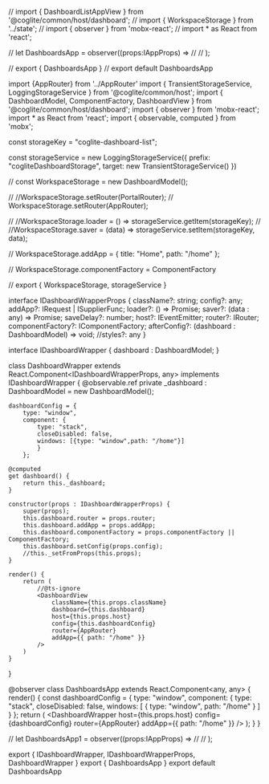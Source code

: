 // import { DashboardListAppView } from '@coglite/common/host/dashboard';
// import { WorkspaceStorage } from '../state';
// import { observer } from 'mobx-react';
// import * as React from 'react';






// let DashboardsApp = observer((props:IAppProps) => 
//     <DashboardListAppView dashboardList={WorkspaceStorage}  host={props.match.host}/>
// );

// export { DashboardsApp }
// export default DashboardsApp


import {AppRouter} from '../AppRouter'
import { TransientStorageService, LoggingStorageService } from '@coglite/common/host';
import { DashboardModel, ComponentFactory, DashboardView } from '@coglite/common/host/dashboard';
import { observer } from 'mobx-react';
import * as React from 'react';
import { observable, computed } from 'mobx';

const storageKey = "coglite-dashboard-list";

const storageService = new LoggingStorageService({
    prefix: "cogliteDashboardStorage",
    target: new TransientStorageService()
})

// const WorkspaceStorage = new DashboardModel();


// //WorkspaceStorage.setRouter(PortalRouter);
// WorkspaceStorage.setRouter(AppRouter);


// //WorkspaceStorage.loader = () => storageService.getItem(storageKey);
// //WorkspaceStorage.saver = (data) => storageService.setItem(storageKey, data);

// WorkspaceStorage.addApp = { title: "Home", path: "/home" };

// WorkspaceStorage.componentFactory = ComponentFactory

// export { WorkspaceStorage, storageService }



interface IDashboardWrapperProps {
    className?: string;
    config?: any;
    addApp?: IRequest | ISupplierFunc<IRequest>;
    loader?: () => Promise<any>;
    saver?: (data : any) => Promise<any>;
    saveDelay?: number;
    host?: IEventEmitter;
    router?: IRouter;
    componentFactory?: IComponentFactory;
    afterConfig?: (dashboard : DashboardModel) => void;
    //styles?: any
}

interface IDashboardWrapper {
    dashboard : DashboardModel;
}

class DashboardWrapper extends React.Component<IDashboardWrapperProps, any> implements IDashboardWrapper {
    @observable.ref private _dashboard : DashboardModel = new DashboardModel();
    
    dashboardConfig = {
        type: "window",
        component: {
            type: "stack",
            closeDisabled: false,
            windows: [{type: "window",path: "/home"}]
            }
        };

    @computed
    get dashboard() {
        return this._dashboard;
    }

    constructor(props : IDashboardWrapperProps) {
        super(props);
        this.dashboard.router = props.router;
        this.dashboard.addApp = props.addApp;
        this.dashboard.componentFactory = props.componentFactory || ComponentFactory;
        this.dashboard.setConfig(props.config);
        //this._setFromProps(this.props);
    }

    render() {
        return (
            //@ts-ignore
            <DashboardView
                className={this.props.className}
                dashboard={this.dashboard}
                host={this.props.host}
                config={this.dashboardConfig}
                router={AppRouter}
                addApp={{ path: "/home" }}
            />
        )
    }
}



@observer
class DashboardsApp extends React.Component<any, any> {
    render() {
        const dashboardConfig = {
            type: "window",
            component: {
                type: "stack",
                closeDisabled: false,
                windows: [
                    {
                        type: "window",
                        path: "/home"
                    }
                ]
            }
        };
        return (
            <DashboardWrapper host={this.props.host} config={dashboardConfig} router={AppRouter} addApp={{ path: "/home" }} />
        );
    }
}




// let DashboardsApp1 = observer((props:IAppProps) => 
//     <DashboardWrapper dashboard={WorkspaceStorage}  host={props.match.host}/>
// );


export { IDashboardWrapper, IDashboardWrapperProps, DashboardWrapper }
export { DashboardsApp }
export default DashboardsApp